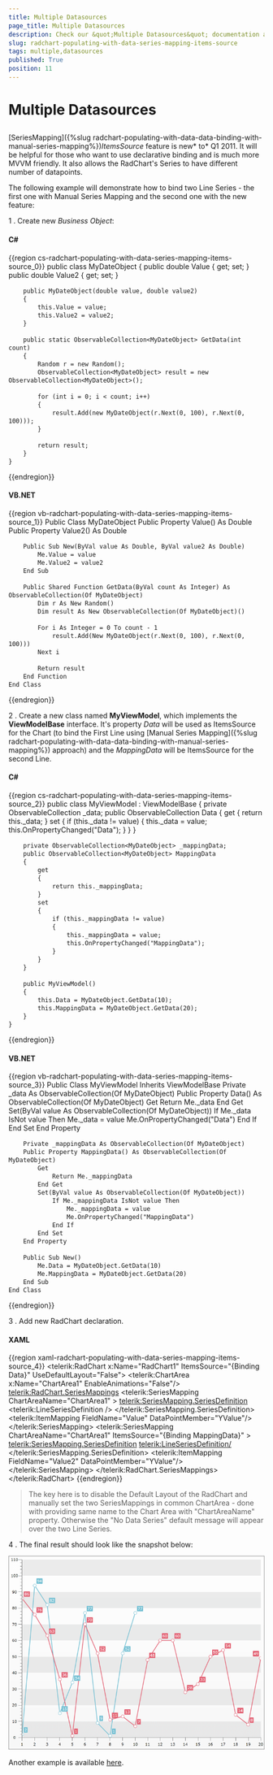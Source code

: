 ```yaml
---
title: Multiple Datasources
page_title: Multiple Datasources
description: Check our &quot;Multiple Datasources&quot; documentation article for the RadChart {{ site.framework_name }} control.
slug: radchart-populating-with-data-series-mapping-items-source
tags: multiple,datasources
published: True
position: 11
---
```


# Multiple Datasources



## 

[SeriesMapping]({%slug radchart-populating-with-data-data-binding-with-manual-series-mapping%})*ItemsSource* feature is new* to* Q1 2011. It will be helpful for those who want to use declarative binding and is much more MVVM friendly. It also allows the RadChart's Series to have different number of datapoints.  

The following example will demonstrate how to bind two Line Series - the first one with Manual Series Mapping and the second one with the new feature:

1 . Create new *Business Object*:

#### __C#__

{{region cs-radchart-populating-with-data-series-mapping-items-source_0}}
	public class MyDateObject
	{
	    public double Value { get; set; }
	    public double Value2 { get; set; }
	
	    public MyDateObject(double value, double value2)
	    {
	        this.Value = value;
	        this.Value2 = value2; 
	    }
	
	    public static ObservableCollection<MyDateObject> GetData(int count)
	    {
	        Random r = new Random();
	        ObservableCollection<MyDateObject> result = new ObservableCollection<MyDateObject>();
	
	        for (int i = 0; i < count; i++)
	        {
	            result.Add(new MyDateObject(r.Next(0, 100), r.Next(0, 100)));
	        }
	
	        return result;
	    }
	}
{{endregion}}



#### __VB.NET__

{{region vb-radchart-populating-with-data-series-mapping-items-source_1}}
	Public Class MyDateObject
	    Public Property Value() As Double
	    Public Property Value2() As Double
	
	    Public Sub New(ByVal value As Double, ByVal value2 As Double)
	        Me.Value = value
	        Me.Value2 = value2
	    End Sub
	
	    Public Shared Function GetData(ByVal count As Integer) As ObservableCollection(Of MyDateObject)
	        Dim r As New Random()
	        Dim result As New ObservableCollection(Of MyDateObject)()
	
	        For i As Integer = 0 To count - 1
	            result.Add(New MyDateObject(r.Next(0, 100), r.Next(0, 100)))
	        Next i
	
	        Return result
	    End Function
	End Class
{{endregion}}



2 . Create a new class named __MyViewModel__, which implements the __ViewModelBase__ interface. It's property *Data* will be used as ItemsSource for the Chart (to bind the First Line using [Manual Series Mapping]({%slug radchart-populating-with-data-data-binding-with-manual-series-mapping%}) approach) and the *MappingData* will be ItemsSource for the second Line.

#### __C#__

{{region cs-radchart-populating-with-data-series-mapping-items-source_2}}
	public class MyViewModel : ViewModelBase
	{
	    private ObservableCollection<MyDateObject> _data;
	    public ObservableCollection<MyDateObject> Data
	    {
	        get
	        {
	            return this._data;
	        }
	        set
	        {
	            if (this._data != value)
	            {
	                this._data = value;
	                this.OnPropertyChanged("Data");
	            }
	        }
	    }
	
	    private ObservableCollection<MyDateObject> _mappingData;
	    public ObservableCollection<MyDateObject> MappingData
	    {
	        get
	        {
	            return this._mappingData;
	        }
	        set
	        {
	            if (this._mappingData != value)
	            {
	                this._mappingData = value;
	                this.OnPropertyChanged("MappingData");
	            }
	        }
	    }
	
	    public MyViewModel()
	    {
	        this.Data = MyDateObject.GetData(10);
	        this.MappingData = MyDateObject.GetData(20);
	    }
	}
{{endregion}}



#### __VB.NET__

{{region vb-radchart-populating-with-data-series-mapping-items-source_3}}
	Public Class MyViewModel
	    Inherits ViewModelBase
	    Private _data As ObservableCollection(Of MyDateObject)
	    Public Property Data() As ObservableCollection(Of MyDateObject)
	        Get
	            Return Me._data
	        End Get
	        Set(ByVal value As ObservableCollection(Of MyDateObject))
	            If Me._data IsNot value Then
	                Me._data = value
	                Me.OnPropertyChanged("Data")
	            End If
	        End Set
	    End Property
	
	    Private _mappingData As ObservableCollection(Of MyDateObject)
	    Public Property MappingData() As ObservableCollection(Of MyDateObject)
	        Get
	            Return Me._mappingData
	        End Get
	        Set(ByVal value As ObservableCollection(Of MyDateObject))
	            If Me._mappingData IsNot value Then
	                Me._mappingData = value
	                Me.OnPropertyChanged("MappingData")
	            End If
	        End Set
	    End Property
	
	    Public Sub New()
	        Me.Data = MyDateObject.GetData(10)
	        Me.MappingData = MyDateObject.GetData(20)
	    End Sub
	End Class
{{endregion}}



3 . Add new RadChart declaration.

#### __XAML__

{{region xaml-radchart-populating-with-data-series-mapping-items-source_4}}
	<telerik:RadChart x:Name="RadChart1" ItemsSource="{Binding Data}" UseDefaultLayout="False">
	            <telerik:ChartArea x:Name="ChartArea1" EnableAnimations="False"/>
	            <telerik:RadChart.SeriesMappings>
	                <telerik:SeriesMapping ChartAreaName="ChartArea1" >
	                    <telerik:SeriesMapping.SeriesDefinition>
	                        <telerik:LineSeriesDefinition />
	                    </telerik:SeriesMapping.SeriesDefinition>
	                    <telerik:ItemMapping FieldName="Value" DataPointMember="YValue"/>
	                </telerik:SeriesMapping>
	                <telerik:SeriesMapping ChartAreaName="ChartArea1" ItemsSource="{Binding MappingData}" >
	                    <telerik:SeriesMapping.SeriesDefinition>
	                        <telerik:LineSeriesDefinition/>
	                    </telerik:SeriesMapping.SeriesDefinition>
	                    <telerik:ItemMapping FieldName="Value2" DataPointMember="YValue"/>
	                </telerik:SeriesMapping>
	            </telerik:RadChart.SeriesMappings>
	        </telerik:RadChart>
{{endregion}}



>The key here is to disable the Default Layout of the RadChart and manually set the two SeriesMappings in common ChartArea - done with providing same name to the Chart Area with "ChartAreaName" property. Otherwise the "No Data Series" default message will appear over the two Line Series.

4 . The final result should look like the snapshot below:

![](images/RadChart_PopulatingWithData_SMItemsSource.png)



Another example is available [here](https://demos.telerik.com/silverlight/#Chart/MultipleDataSources).
